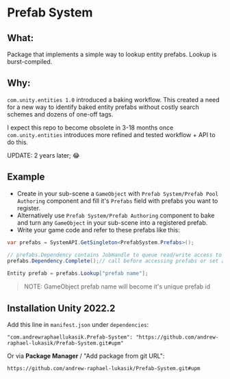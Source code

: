 # Prefab System

## What:

Package that implements a simple way to lookup entity prefabs. Lookup is burst-compiled.

## Why:

`com.unity.entities 1.0` introduced a baking workflow. This created a need for a new way to identify baked entity prefabs without costly search schemes and dozens of one-off tags.

I expect this repo to become obsolete in 3-18 months once `com.unity.entities` introduces more refined and tested workflow + API to do this.

UPDATE: 2 years later; 😂

## Example
- Create in your sub-scene a `GameObject` with `Prefab System/Prefab Pool Authoring` component and fill it's `Prefabs` field with prefabs you want to register.
- Alternatively use `Prefab System/Prefab Authoring` component to bake and turn any `GameObject` in your sub-scene into a registered prefab.
- Write your game code and refer to these prefabs like this:
```csharp
var prefabs = SystemAPI.GetSingleton<PrefabSystem.Prefabs>();

// prefabs.Dependency contains JobHandle to queue read/write access to prefabs.Lookup
prefabs.Dependency.Complete();// call before accessing prefabs or set as dependency

Entity prefab = prefabs.Lookup["prefab name"];
```
> NOTE: GameObject prefab name will become it's unique prefab id

## Installation Unity 2022.2
Add this line in `manifest.json` under `dependencies`:
```
"com.andrewraphaellukasik.Prefab-System": "https://github.com/andrew-raphael-lukasik/Prefab-System.git#upm"
```
Or via **Package Manager** / "Add package from git URL":
```
https://github.com/andrew-raphael-lukasik/Prefab-System.git#upm
```
